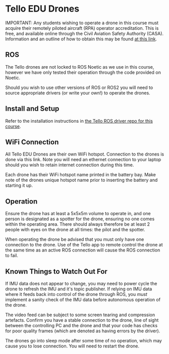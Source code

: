 # Tello EDU Drones

IMPORTANT: Any students wishing to operate a drone in this course must acquire their remotely piloted aircraft (RPA) operator accreditation. This is free, and available online through the Civil Aviation Safety Authority (CASA). Information and an outline of how to obtain this may be found [at this link](https://www.casa.gov.au/drones/get-your-operator-credentials/operator-accreditation).

## ROS
The Tello drones are not locked to ROS Noetic as we use in this course, however we have only tested their operation through the code provided on Noetic. 

Should you wish to use other versions of ROS or ROS2 you will need to source appropriate drivers (or write your own!) to operate the drones.

## Install and Setup
Refer to the installation instructions in [the Tello ROS driver repo for this course](https://github.com/ACFR-RPG/tello-driver-ros). 


## WiFi Connection
All Tello EDU Drones are their own WiFi hotspot. Connection to the drones is done via this link. Note you will need an ethernet connection to your laptop should you wish to retain internet connection during this time.

Each drone has their WiFi hotspot name printed in the battery bay. Make note of the drones unique hotspot name prior to inserting the battery and starting it up.

## Operation
Ensure the drone has at least a 5x5x5m volume to operate in, and one person is designated as a spotter for the drone, ensuring no one comes within the operating area. There should always therefore be at least 2 people with eyes on the drone at all times: the pilot and the spotter. 

When operating the drone be advised that you must only have one connection to the drone. Use of the Tello app to remote control the drone at the same time as an active ROS connection will cause the ROS connection to fail.


## Known Things to Watch Out For
If IMU data does not appear to change, you may need to power cycle the drone to refresh the IMU and it's topic publisher. If relying on IMU data where it feeds back into control of the drone through ROS, you *must* implement a sanity check of the IMU data before autonomous operation of the drone.

The video feed can be subject to some screen tearing and compression artefacts. Confirm you have a stable connection to the drone, line of sight between the controlling PC and the drone and that your code has checks for poor quality frames (which are denoted as having errors by the driver).

The drones go into sleep mode after some time of no operation, which may cause you to lose connection. You will need to restart the drone.
